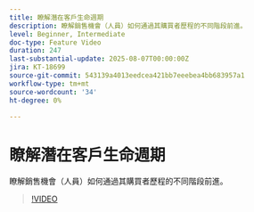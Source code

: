 ```yaml
---
title: 瞭解潛在客戶生命週期
description: 瞭解銷售機會（人員）如何通過其購買者歷程的不同階段前進。
level: Beginner, Intermediate
doc-type: Feature Video
duration: 247
last-substantial-update: 2025-08-07T00:00:00Z
jira: KT-18699
source-git-commit: 543139a4013eedcea421bb7eeebea4bb683957a1
workflow-type: tm+mt
source-wordcount: '34'
ht-degree: 0%

---
```



# 瞭解潛在客戶生命週期

瞭解銷售機會（人員）如何通過其購買者歷程的不同階段前進。

>[!VIDEO](https://video.tv.adobe.com/v/3470572/?learn=on&enablevpops)
